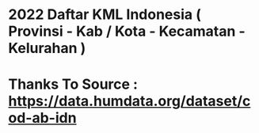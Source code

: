 # 2022 Daftar KML Indonesia ( Provinsi - Kab / Kota - Kecamatan - Kelurahan )
# Thanks To Source : https://data.humdata.org/dataset/cod-ab-idn
